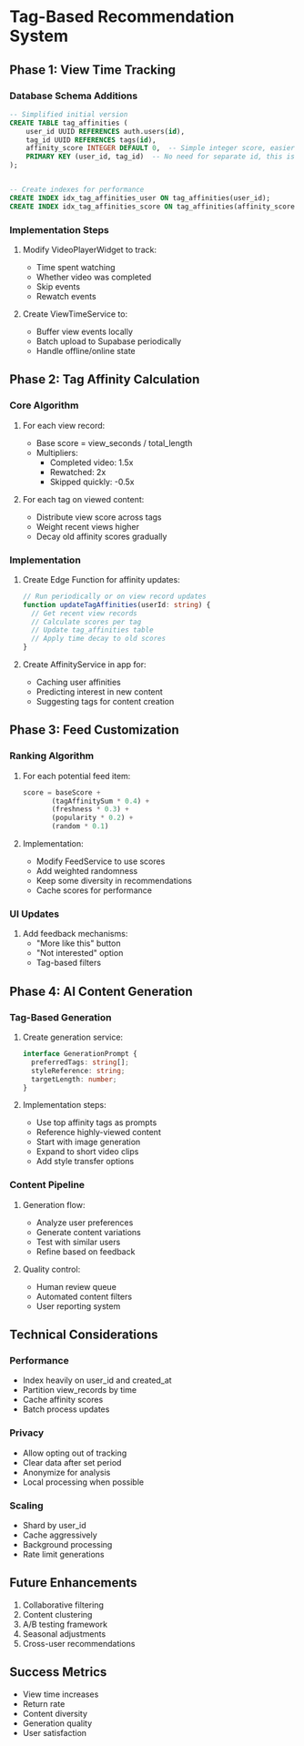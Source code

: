 # Tag-Based Recommendation System

## Phase 1: View Time Tracking

### Database Schema Additions
```sql
-- Simplified initial version
CREATE TABLE tag_affinities (
    user_id UUID REFERENCES auth.users(id),
    tag_id UUID REFERENCES tags(id),
    affinity_score INTEGER DEFAULT 0,  -- Simple integer score, easier to reason about
    PRIMARY KEY (user_id, tag_id)  -- No need for separate id, this is a natural key
);


-- Create indexes for performance
CREATE INDEX idx_tag_affinities_user ON tag_affinities(user_id);
CREATE INDEX idx_tag_affinities_score ON tag_affinities(affinity_score DESC);
```

### Implementation Steps
1. Modify VideoPlayerWidget to track:
   - Time spent watching
   - Whether video was completed
   - Skip events
   - Rewatch events

2. Create ViewTimeService to:
   - Buffer view events locally
   - Batch upload to Supabase periodically
   - Handle offline/online state

## Phase 2: Tag Affinity Calculation

### Core Algorithm
1. For each view record:
   - Base score = view_seconds / total_length
   - Multipliers:
     - Completed video: 1.5x
     - Rewatched: 2x
     - Skipped quickly: -0.5x

2. For each tag on viewed content:
   - Distribute view score across tags
   - Weight recent views higher
   - Decay old affinity scores gradually

### Implementation
1. Create Edge Function for affinity updates:
   ```typescript
   // Run periodically or on view record updates
   function updateTagAffinities(userId: string) {
     // Get recent view records
     // Calculate scores per tag
     // Update tag_affinities table
     // Apply time decay to old scores
   }
   ```

2. Create AffinityService in app for:
   - Caching user affinities
   - Predicting interest in new content
   - Suggesting tags for content creation

## Phase 3: Feed Customization

### Ranking Algorithm
1. For each potential feed item:
   ```typescript
   score = baseScore + 
          (tagAffinitySum * 0.4) +
          (freshness * 0.3) +
          (popularity * 0.2) +
          (random * 0.1)
   ```

2. Implementation:
   - Modify FeedService to use scores
   - Add weighted randomness
   - Keep some diversity in recommendations
   - Cache scores for performance

### UI Updates
1. Add feedback mechanisms:
   - "More like this" button
   - "Not interested" option
   - Tag-based filters

## Phase 4: AI Content Generation

### Tag-Based Generation
1. Create generation service:
   ```typescript
   interface GenerationPrompt {
     preferredTags: string[];
     styleReference: string;
     targetLength: number;
   }
   ```

2. Implementation steps:
   - Use top affinity tags as prompts
   - Reference highly-viewed content
   - Start with image generation
   - Expand to short video clips
   - Add style transfer options

### Content Pipeline
1. Generation flow:
   - Analyze user preferences
   - Generate content variations
   - Test with similar users
   - Refine based on feedback

2. Quality control:
   - Human review queue
   - Automated content filters
   - User reporting system

## Technical Considerations

### Performance
- Index heavily on user_id and created_at
- Partition view_records by time
- Cache affinity scores
- Batch process updates

### Privacy
- Allow opting out of tracking
- Clear data after set period
- Anonymize for analysis
- Local processing when possible

### Scaling
- Shard by user_id
- Cache aggressively
- Background processing
- Rate limit generations

## Future Enhancements
1. Collaborative filtering
2. Content clustering
3. A/B testing framework
4. Seasonal adjustments
5. Cross-user recommendations

## Success Metrics
- View time increases
- Return rate
- Content diversity
- Generation quality
- User satisfaction
